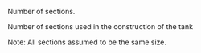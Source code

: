Number of sections.

Number of sections used in the construction of the tank

Note: All sections assumed to be the same size.
